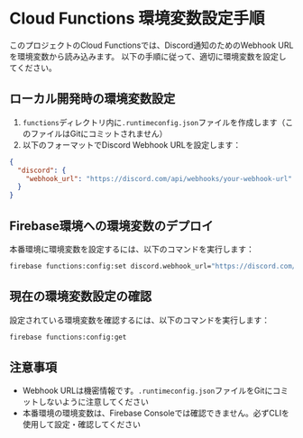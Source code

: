 # Cloud Functions 環境変数設定手順

このプロジェクトのCloud Functionsでは、Discord通知のためのWebhook URLを環境変数から読み込みます。
以下の手順に従って、適切に環境変数を設定してください。

## ローカル開発時の環境変数設定

1. `functions`ディレクトリ内に`.runtimeconfig.json`ファイルを作成します（このファイルはGitにコミットされません）
2. 以下のフォーマットでDiscord Webhook URLを設定します：

```json
{
  "discord": {
    "webhook_url": "https://discord.com/api/webhooks/your-webhook-url"
  }
}
```

## Firebase環境への環境変数のデプロイ

本番環境に環境変数を設定するには、以下のコマンドを実行します：

```bash
firebase functions:config:set discord.webhook_url="https://discord.com/api/webhooks/your-webhook-url"
```

## 現在の環境変数設定の確認

設定されている環境変数を確認するには、以下のコマンドを実行します：

```bash
firebase functions:config:get
```

## 注意事項

- Webhook URLは機密情報です。`.runtimeconfig.json`ファイルをGitにコミットしないように注意してください
- 本番環境の環境変数は、Firebase Consoleでは確認できません。必ずCLIを使用して設定・確認してください